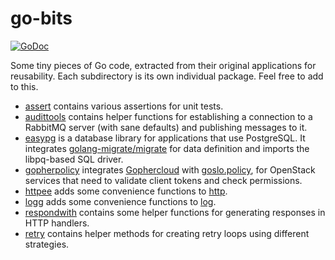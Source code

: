 # go-bits

[![GoDoc](https://godoc.org/github.com/sapcc/go-bits?status.svg)](https://godoc.org/github.com/sapcc/go-bits)

Some tiny pieces of Go code, extracted from their original applications for
reusability. Each subdirectory is its own individual package. Feel free to add
to this.

* [assert](./assert) contains various assertions for unit tests.
* [audittools](./audittools) contains helper functions for establishing a connection to a RabbitMQ server (with sane defaults) and publishing messages to it.
* [easypg](./postlite) is a database library for applications that use PostgreSQL. It integrates [golang-migrate/migrate](https://github.com/golang-migrate/migrate) for data definition and imports the libpq-based SQL driver.
* [gopherpolicy](./gopherpolicy) integrates [Gophercloud](https://github.com/gophercloud/gophercloud) with [goslo.policy](https://github.com/databus23/goslo.policy), for OpenStack services that need to validate client tokens and check permissions.
* [httpee](./httpee) adds some convenience functions to [http](https://golang.org/pkg/http/).
* [logg](./logg) adds some convenience functions to [log](https://golang.org/pkg/log/).
* [respondwith](./respondwith) contains some helper functions for generating responses in HTTP handlers.
* [retry](./retry) contains helper methods for creating retry loops using different strategies.
